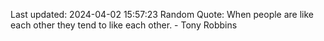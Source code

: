 Last updated: 2024-04-02 15:57:23
Random Quote: When people are like each other they tend to like each other. - Tony Robbins